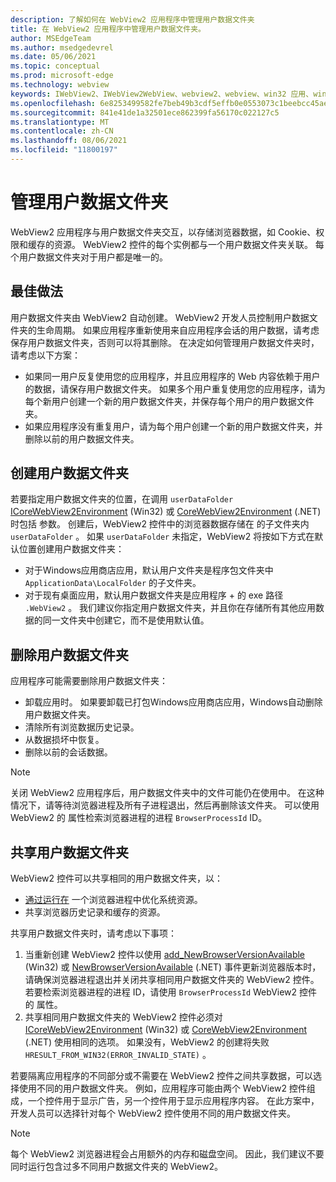 ```yaml
---
description: 了解如何在 WebView2 应用程序中管理用户数据文件夹
title: 在 WebView2 应用程序中管理用户数据文件夹。
author: MSEdgeTeam
ms.author: msedgedevrel
ms.date: 05/06/2021
ms.topic: conceptual
ms.prod: microsoft-edge
ms.technology: webview
keywords: IWebView2、IWebView2WebView、webview2、webview、win32 应用、win32、edge、ICoreWebView2、ICoreWebView2Host、浏览器控件、边缘 html、用户数据文件夹
ms.openlocfilehash: 6e8253499582fe7beb49b3cdf5effb0e0553073c1beebcc45ae7fe4c05e1b908
ms.sourcegitcommit: 841e41de1a32501ece862399fa56170c022127c5
ms.translationtype: MT
ms.contentlocale: zh-CN
ms.lasthandoff: 08/06/2021
ms.locfileid: "11800197"
---
```

# <a name="manage-the-user-data-folder"></a>管理用户数据文件夹  

WebView2 应用程序与用户数据文件夹交互，以存储浏览器数据，如 Cookie、权限和缓存的资源。  WebView2 控件的每个实例都与一个用户数据文件夹关联。  每个用户数据文件夹对于用户都是唯一的。  

## <a name="best-practices"></a>最佳做法  

用户数据文件夹由 WebView2 自动创建。  WebView2 开发人员控制用户数据文件夹的生命周期。  如果应用程序重新使用来自应用程序会话的用户数据，请考虑保存用户数据文件夹，否则可以将其删除。  在决定如何管理用户数据文件夹时，请考虑以下方案：  

*   如果同一用户反复使用您的应用程序，并且应用程序的 Web 内容依赖于用户的数据，请保存用户数据文件夹。  如果多个用户重复使用您的应用程序，请为每个新用户创建一个新的用户数据文件夹，并保存每个用户的用户数据文件夹。
*   如果应用程序没有重复用户，请为每个用户创建一个新的用户数据文件夹，并删除以前的用户数据文件夹。  
    
## <a name="create-user-data-folders"></a>创建用户数据文件夹  

若要指定用户数据文件夹的位置，在调用 `userDataFolder` [ICoreWebView2Environment](/microsoft-edge/webview2/reference/win32/icorewebview2environment) \(Win32\) 或 [CoreWebView2Environment](/dotnet/api/microsoft.web.webview2.core.corewebview2environment) \(.NET\) 时包括 参数。  创建后，WebView2 控件中的浏览器数据存储在 的子文件夹内 `userDataFolder` 。  如果 `userDataFolder` 未指定，WebView2 将按如下方式在默认位置创建用户数据文件夹：  

*   对于Windows应用商店应用，默认用户文件夹是程序包文件夹中 `ApplicationData\LocalFolder` 的子文件夹。  
*   对于现有桌面应用，默认用户数据文件夹是应用程序 + 的 exe 路径 `.WebView2` 。  我们建议你指定用户数据文件夹，并且你在存储所有其他应用数据的同一文件夹中创建它，而不是使用默认值。  
    
## <a name="delete-user-data-folders"></a>删除用户数据文件夹  

应用程序可能需要删除用户数据文件夹：  

*   卸载应用时。  如果要卸载已打包Windows应用商店应用，Windows自动删除用户数据文件夹。  
*   清除所有浏览数据历史记录。  
*   从数据损坏中恢复。  
*   删除以前的会话数据。  
    
> [!NOTE]
> 关闭 WebView2 应用程序后，用户数据文件夹中的文件可能仍在使用中。  在这种情况下，请等待浏览器进程及所有子进程退出，然后再删除该文件夹。  可以使用 WebView2 的 属性检索浏览器进程的进程 `BrowserProcessId` ID。  

## <a name="share-user-data-folders"></a>共享用户数据文件夹  

WebView2 控件可以共享相同的用户数据文件夹，以：  

*   [通过运行在](../concepts/process-model.md) 一个浏览器进程中优化系统资源。  
*   共享浏览器历史记录和缓存的资源。  
    
共享用户数据文件夹时，请考虑以下事项：  

1.  当重新创建 WebView2 控件以使用 [add_NewBrowserVersionAvailable](/microsoft-edge/webview2/reference/win32/icorewebview2environment#add_newbrowserversionavailable) \(Win32\) 或 [NewBrowserVersionAvailable](/dotnet/api/microsoft.web.webview2.core.corewebview2environment.newbrowserversionavailable) \(.NET\) 事件更新浏览器版本时，请确保浏览器进程退出并关闭共享相同用户数据文件夹的 WebView2 控件。  若要检索浏览器进程的进程 ID，请使用 `BrowserProcessId` WebView2 控件的 属性。  
1.  共享相同用户数据文件夹的 WebView2 控件必须对 [ICoreWebView2Environment](/microsoft-edge/webview2/reference/win32/icorewebview2environment) \(Win32\) 或 [CoreWebView2Environment](/dotnet/api/microsoft.web.webview2.core.corewebview2environment) \(.NET\) 使用相同的选项。  如果没有，WebView2 的创建将失败 `HRESULT_FROM_WIN32(ERROR_INVALID_STATE)` 。  
    
若要隔离应用程序的不同部分或不需要在 WebView2 控件之间共享数据，可以选择使用不同的用户数据文件夹。  例如，应用程序可能由两个 WebView2 控件组成，一个控件用于显示广告，另一个控件用于显示应用程序内容。  在此方案中，开发人员可以选择针对每个 WebView2 控件使用不同的用户数据文件夹。  

> [!NOTE]
> 每个 WebView2 浏览器进程会占用额外的内存和磁盘空间。  因此，我们建议不要同时运行包含过多不同用户数据文件夹的 WebView2。  
